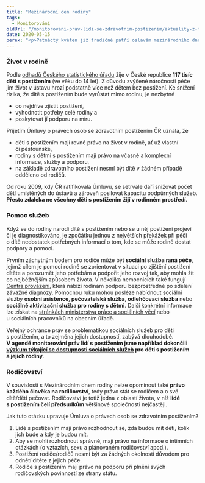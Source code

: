```yaml
---
title: "Mezinárodní den rodiny"
tags:
  - Monitorování
oldUrl: "/monitorovani-prav-lidi-se-zdravotnim-postizenim/aktuality-z-monitorovani/aktuality-z-monitorovani-2020/mezinarodni-den-rodiny/"
date: 2020-05-15
perex: "<p>Patnáctý květen již tradičně patří oslavám mezinárodního dne rodiny. Existuje mnoho definic a modelů rodiny. Klíčové ovšem je, že její členy spojuje citové pouto a vzájemná odpovědnost. Jde o nezbytné přísady pro příznivý vývoj dítěte, a proto by každé dítě mělo vyrůstat v rodině. Děti s postižením nejsou výjimkou.</p>"
---
```


<!-- imported from the old website -->

<h3>Život v rodině</h3> <p>Podle <a href="https://www.czso.cz/documents/10180/130887156/26002319.pdf/4285473c-ec3e-4725-bf09-5860ee0f9757?version=1.3" target="_blank">odhadů Českého statistického úřadu</a> žije v České republice <b>117 tisíc dětí s postižením</b> (ve věku do 14 let). Z důvodu zvýšené náročnosti péče jim život v ústavu hrozí podstatně více než dětem bez postižení. Ke snížení rizika, že dítě s postižením bude vyrůstat mimo rodinu, je nezbytné</p><ul><li>co nejdříve zjistit postižení, </li><li>vyhodnotit potřeby celé rodiny a </li><li>poskytovat jí podporu na míru.</li></ul> <p>Přijetím Úmluvy o právech osob se zdravotním postižením ČR uznala, že</p><ul><li>děti s postižením mají rovné právo na život v rodině, ať už vlastní či pěstounské,</li><li>rodiny s dětmi s postižením mají právo na včasné a komplexní informace, služby a podporu,</li><li>na základě zdravotního postižení nesmí být dítě v žádném případě odděleno od rodičů.</li></ul> <p>Od roku 2009, kdy ČR ratifikovala Úmluvu, se setrvale daří snižovat počet dětí umístěných do ústavů a zároveň posilovat kapacitu podpůrných služeb. <b>Přesto zdaleka ne všechny děti s postižením žijí v rodinném prostředí.</b></p> <h3>Pomoc služeb</h3> <p>Když se do rodiny narodí dítě s postižením nebo se u něj postižení projeví či je diagnostikováno, je zpočátku jednou z největších překážek při péči o dítě nedostatek potřebných informací o tom, kde se může rodině dostat podpory a pomoci.</p> <p>Prvním záchytným bodem pro rodiče může být <b>sociální služba raná péče</b>, jejímž cílem je pomoci rodině se zorientovat v situaci po zjištění postižení dítěte a porozumět jeho potřebám a podpořit jeho rozvoj tak, aby mohla žít co nejběžnějším způsobem života. V několika nemocnicích také fungují <a href="https://centrumprovazeni.cz/" target="_blank">Centra provázení</a>, která nabízí rodinám podporu bezprostředně po sdělení závažné diagnózy. Pomocnou ruku mohou posléze nabídnout sociální služby <b>osobní asistence, pečovatelská služba, odlehčovací služba</b> nebo<b> sociálně aktivizační služba pro rodiny s dětmi</b>. Další konkrétní informace lze získat na <a href="https://www.mpsv.cz/socialni-sluzby-1" target="_blank">stránkách ministerstva práce a sociálních věcí</a> nebo u sociálních pracovníků na obecním úřadě.</p> <p>Veřejný ochránce práv se problematikou sociálních služeb pro děti s postižením, a to zejména jejich dostupností, zabývá dlouhodobě. <b>V agendě monitorování práv lidí s postižením jsme například dokončili<a href="/uploads-import/CRPD/Vyzkumy/11-2019_Vyzkum_soc-sluzby-pro-deti-s-postizenim.pdf" target="_blank"> výzkum týkající se dostupnosti sociálních služeb</a> pro děti s postižením a jejich rodiny</b>.</p> <h3>Rodičovství</h3> <p>V souvislosti s Mezinárodním dnem rodiny nelze opominout také <b>právo každého člověka na rodičovství</b>, tedy právo stát se rodičem a o své dítě/děti pečovat. Rodičovství je totiž jedna z oblastí života, v níž <b>lidé s postižením čelí předsudkům</b> většinové společnosti nejčastěji. </p> <p>Jak tuto otázku upravuje Úmluva o právech osob se zdravotním postižením?</p><ol><li>Lidé s postižením mají právo rozhodnout se, zda budou mít děti, kolik jich bude a kdy je budou mít. </li><li>Aby se mohli rozhodnout správně, mají právo na informace o intimních otázkách (o vztazích, sexu a plánovaném rodičovství apod.).  </li><li>Postižení rodiče/rodičů nesmí být za žádných okolností důvodem pro odnětí dítěte z jejich péče. </li><li>Rodiče s postižením mají právo na podporu při plnění svých rodičovských povinností ze strany státu.</li></ol><p></p>
